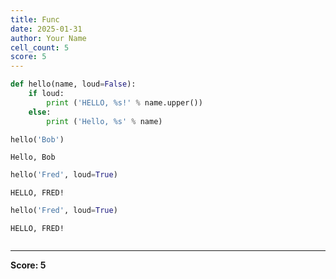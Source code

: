 ```yaml
---
title: Func
date: 2025-01-31
author: Your Name
cell_count: 5
score: 5
---
```


```python
def hello(name, loud=False):
    if loud:
        print ('HELLO, %s!' % name.upper())
    else:
        print ('Hello, %s' % name)

```


```python
hello('Bob')
```

    Hello, Bob



```python
hello('Fred', loud=True)
```

    HELLO, FRED!



```python
hello('Fred', loud=True)
```

    HELLO, FRED!



```python

```


---
**Score: 5**
